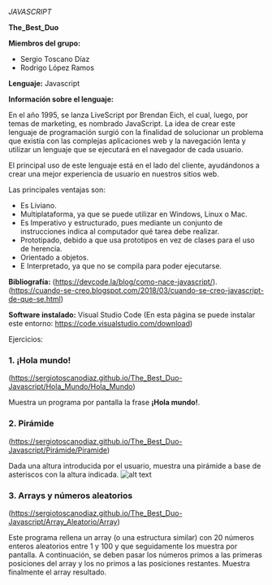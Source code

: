 *JAVASCRIPT*

**The_Best_Duo**


**Miembros del grupo:**

- Sergio Toscano Díaz
- Rodrigo López Ramos


**Lenguaje:**
Javascript


**Información sobre el lenguaje:**

En el año 1995, se lanza LiveScript por Brendan Eich, el cual, luego, por temas de marketing, es nombrado JavaScript. 
La idea de crear este lenguaje de programación surgió con la finalidad de solucionar un problema que existía con las complejas aplicaciones web y la navegación lenta y utilizar un lenguaje que se ejecutará en el navegador de cada usuario.

El principal uso de este lenguaje está en el lado del cliente, ayudándonos a crear una mejor experiencia de usuario en nuestros sitios web.

Las principales ventajas son:
- Es Liviano.
- Multiplataforma, ya que se puede utilizar en Windows, Linux o Mac.
- Es Imperativo y estructurado, pues mediante un conjunto de instrucciones indica al computador qué tarea debe realizar.
- Prototipado, debido a que usa prototipos en vez de clases para el uso de herencia.
- Orientado a objetos.
- E Interpretado, ya que no se compila para poder ejecutarse.

**Bibliografía:**
(https://devcode.la/blog/como-nace-javascript/).
(https://cuando-se-creo.blogspot.com/2018/03/cuando-se-creo-javascript-de-que-se.html)



**Software instalado:**
Visual Studio Code
(En esta página se puede instalar este entorno: https://code.visualstudio.com/download)

Ejercicios:


### 1. ¡Hola mundo!
(https://sergiotoscanodiaz.github.io/The_Best_Duo-Javascript/Hola_Mundo/Hola_Mundo)

Muestra un programa por pantalla la frase **¡Hola mundo!**. 

### 2. Pirámide
(https://sergiotoscanodiaz.github.io/The_Best_Duo-Javascript/Pirámide/Piramide)

Dada una altura introducida por el usuario, muestra una pirámide a base de asteriscos con la altura indicada.
![alt text](https://raw.githubusercontent.com/sergiotoscanodiaz/The_Best_Duo-Javascript/master/Pirámide/captura.png)

### 3. Arrays y números aleatorios
(https://sergiotoscanodiaz.github.io/The_Best_Duo-Javascript/Array_Aleatorio/Array)

Este programa rellena un array (o una estructura similar) con 20 números enteros aleatorios entre 1 y 100 y que seguidamente los muestra por pantalla. A continuación, se deben pasar los números primos a las primeras posiciones del array y los no primos a las posiciones restantes. Muestra finalmente el array resultado.






